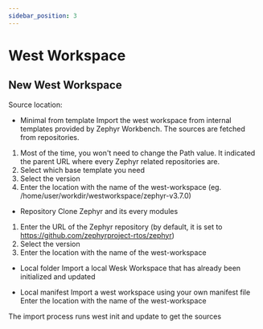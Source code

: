 ```yaml
---
sidebar_position: 3
---
```

# West Workspace

## New West Workspace

Source location:

- Minimal from template
Import the west workspace from internal templates provided by Zephyr Workbench.
The sources are fetched from repositories.

1. Most of the time, you won't need to change the Path value. It indicated the parent URL where every Zephyr related repositories are.
2. Select which base template you need
3. Select the version
4. Enter the location with the name of the west-workspace (eg. /home/user/workdir/westworkspace/zephyr-v3.7.0)

- Repository
Clone Zephyr and its every modules
1. Enter the URL of the Zephyr repository (by default, it is set to https://github.com/zephyrproject-rtos/zephyr) 
2. Select the version
3. Enter the location with the name of the west-workspace

- Local folder
Import a local Wesk Workspace that has already been initialized and updated

- Local manifest
Import a west workspace using your own manifest file
Enter the location with the name of the west-workspace

The import process runs west init and update to get the sources


